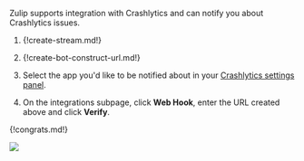 Zulip supports integration with Crashlytics and can notify you
about Crashlytics issues.

1. {!create-stream.md!}

1. {!create-bot-construct-url.md!}

1. Select the app you'd like to be notified about in your
   [Crashlytics settings panel](https://fabric.io/settings/apps).

1. On the integrations subpage, click **Web Hook**, enter the URL
   created above and click **Verify**.

{!congrats.md!}

![](/static/images/integrations/crashlytics/001.png)
